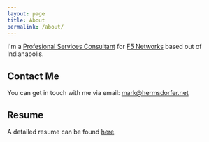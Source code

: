 ```yaml
---
layout: page
title: About
permalink: /about/
---
```


I'm a [Profesional Services Consultant](http://www.linkedin.com/in/mhermsdorfer) for [F5 Networks](https://f5.com/) based out of Indianapolis.

## Contact Me

You can get in touch with me via email: [mark@hermsdorfer.net](mailto:mark@hermsdorfer.net)

## Resume

A detailed resume can be found [here](http://hermsdorfer.net/mhermsdorfer.resume.pdf).

